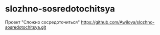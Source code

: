 # slozhno-sosredotochitsya
Проект "Сложно сосредоточиться"
https://github.com/Awilova/slozhno-sosredotochitsya.git